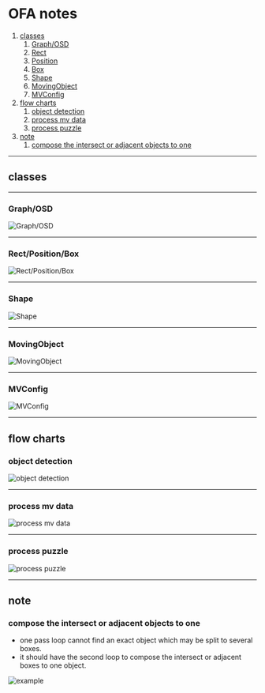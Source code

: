 OFA notes
===
1. [classes](#classes)
   1. [Graph/OSD](#class_osd)
   1. [Rect](#class_box)
   1. [Position](#class_box)
   1. [Box](#class_box)
   1. [Shape](#class_shape)
   1. [MovingObject](#class_moving_object)
   1. [MVConfig](#class_mvconfig)
1. [flow charts](#flow_charts)
   1. [object detection](#flow_object_detection)
   1. [process mv data](#flow_process_mv_data)
   1. [process puzzle](#flow_process_puzzle)
1. [note](#note)
   1. [compose the intersect or adjacent objects to one](#note_1)

---
<a name="classes" />

## classes

---

<a name="class_osd" />

### Graph/OSD

![Graph/OSD](http://www.plantuml.com/plantuml/png/bP4x3i8m38RtdC8RHHIneue9YP610rGcDIKY95LYnBDtnsq1CLGy5bksFplvRJPi2PQhEMYBCK91uWEoyKwf2lKEIm8V2xWg05n73gZvmIu2Ljks032wFejr4V2O3FkokJMEaatm-_oKGklFAR1l8h7d_gP0cXCX13sciEs7j0dQqWCBM9X3x0UPJizf6-yuXMWk9CzBkccebPXENhEKB8ELSQKbzWvcivVOoB8YNPV4kN4IE4t94APDJqUyB-4FwHy4Vv7vixZkQjbjF6v_Mwl9uEtEWyaT)

---

<a name="class_box" />

### Rect/Position/Box

![Rect/Position/Box](http://www.plantuml.com/plantuml/png/VLHHRzf037xFhx2OrC0AL7kTAAgglMzQVq1qkHXoRNA7xfm5Ll7VPry8IQ4C2R0_sz_PFlkU0YbFJLqb2Hcg49xT_k4tQW9TgH0mG84iUKN6sII98Fny-G6h5RmOkwsGd8Nr6juJWFjtPYEZZrkap5XMhCRf3BvBXDWBhzhfh9UoobYSRhohi_qSulzX3kH4uz_3uEWveIcZR6xdK0u6RRoky6JogZ1D68o4-pvguopD8PY_oDGCpv9ZakoKVbDRXDpjO_fTSR5uKPd6M8Bz81u6iHt4iXCht52iZMLljkLP8RVhnTmHkRhNJCWaA7ER4H93Fq8gTtzmfETOkNQaOxsZmzY_U5KQBOqWpXDzuCgmwD766iAiDLH6XFlHT-2NaxB-smAtGnu9vrSzMm-iBu77nola4hY_11QN6JsVRWZWIsK2hUIErY1J4JeqNfhe7P7CNvmPcJtjU1BZjTvTjsXaZF6Vj-o6Lur-YoSZftWdatGogU9cbCTQxlCpwv6_rX52d8AkjAu3AVEdKWefNYnG4930RQ1kg55Lz9HFNrStnVqAXcL7HIL2ZNME7jBOl1IKHn1uvuA9AtvciaNS5pb47CxCUUNqMpZxjQNH9ITMCqD7nTNnmm0kV-KZRfoSWWdHENUDBTZzp2VBU3hoYWWv9scF38QCnEJR1Buk5Z2narWmm_5fMYx5p2l-a8vsF7r8aYUcaCVk7m00)

---

<a name="class_shape" />

### Shape

![Shape](http://www.plantuml.com/plantuml/png/ZLHDRzim3BtxLn0Oq3g8c-vSUBdiuzfYwJrGPJOLfaY6nAxDilptKb-nlGL13abCFb9wV7mEAT88_aNq258Bxz53X_pa12bhgYecuNxr3TeMLifiD98ri5p2lWAOxprneJniaDRAS60arZEu2nq1xvnugsVbQQsLmVhPsUtwlO7uksk0R8ZuUpSKEfHKSvRXjmPU1a0g9pLco8bElVe197mlNS_MK0DU_K4-cjEpwb1LlP2_nARC6mP8uwsECS2ddtmrXFjJg9Mdzi4gGqlemuzF-Kw9BHAw6Ct3_95pc5rQLWB2ELS9tOidJqv8EYGzkEQtLHs3JAgG2FKYw9k9pC_KVjTQzVwIogzHhmiA7vswzFO7gtSRDi6voYHf-_VcPXXiciupJ9E9xZHNc4spcKGrNU8F5jcwNQPMt3cN3WLXFLfCt703l4yec_poEGmHZpdJFVB3LJR4kEt07sC9uSaIsMto2kGJmfspkno1Y1pYQ8l_wveZht57iZzO1vZa-wSp4nfrKDahz_H9iz23feiyWtw3yreMTgmZWyLgS0hCxZeD7Xrr2YmUEW4o6lzl5ekiAh-wjzUJT_VwzWC0)

---

<a name="class_moving_object" />

### MovingObject

![MovingObject](http://www.plantuml.com/plantuml/png/bLPRRzCm57xFhpXQfR6jQoTUfrAX8I7nC87On6la9cvhIEp8ThiBbD_EERwaSPeWgDGsFfVFduy_7-UziKpRNLrbLjYAmxtQ2xdvlFhE2mj5nOo1akE_PbOecMKDAtwmJI_kPmOXziGCCBbNbFeDBKf3lVV6E_KCA_Ni1mzRrd0mzEiCqoxCHQ6aiT15EKUOIn-v5yYULV0xIGbEONB3QfxlNTOO4DmY4rNvb5Apfno9NP1vhqI9vaCskBwFZ21UmZ8JpWPgDygL7_g8GdDc-LzeT25yobh8yhyIYeep7TVVQ5LmO_BQfSOoUESiEflTwsl5dVM0NwaintfOgsg_EH1eNrw3LM40J890KamM7DGwuJ4FQOwwJw97OAauslIQsMABTfT67xj5BJIy46l1I_3SmNF7UKiG1bZvdHLSMb2wJHFIScqm39EUXDqwd8tOSqb2Ywn2VVnQwDc5-Ms2IfYM_aZjNABUILnEfLH3euRXj0dxbFDgjrvpJP4RBhbchhxFt3YMwQfHh6bodqtSBCzVrOqoBNktwC5oKE5YnTpK1CknbBJPHt5_SU1HptX2xrb3yJLhl8cLOsAy1c__YfPpqFXByaI8gt_IyHsHkXfL8CthbunFM7d2PtA3ND54XKEIhOwE9MXLCAAcEGWR16tQ90QIFpb0iOQ2IMGJzTlEe2GVLpc9YCw4tsExPTOd4fDsbZ56W_kIDD2mEsQhD1qY2yzzmqjiMMb7ci-lXjfNBmuMytcQY0512cTlpnoArmdQWs3wAHtaRn-KN8lDIOW7RH5xhg-ES7JUkMk2R3rJKfSHgCSlYcgo-3MRfV6ti6XBjimEsSsReQljpKsMXKrebxA01q7YixXjowNRaEbFR6PM58SDjtdiREuAYMaODFaK48hMubj3BdVrYbCdcpGeRM7efYLlfOeVkH6lLEl9NfHSvLmMgiGK--BkogcGmbztKvewmJkQMzHEP8jzj9tEu7rc6DcS8fi1P3E6V8Yb9ILG5IT-ttLGdHkwKIIetTsELUqqcwxFz9p6UV4j87Q_YvCk5G8wtN8ufkPw4wzkv7jEnzivZZsnbw4vlWFm0L-xRg_DnMFGqACxolX79sUg6hegb5xuAiRXCXs-UzSRfyDfEfnrgtw6RNtHFHBNeGqlpu2PSEPZh6zF2rg6TxlozhpTWnDGqawIlSVcHk-QVm00)

---

<a name="class_mvconfig" />

### MVConfig

![MVConfig](http://www.plantuml.com/plantuml/png/vLN1Rfmm4BtxAqQfr6oQqgZNQXL5ogbIUqhLApBsGAmrDhA7JRVf_dkD7H2xiDlbt0k2cVTc7ZCF_E29EsfhpHWfqWZ2cb9LhUEah06XkVVeGMAuIp766Yusl3g6lZ80NdXoN53YmTV7Y8WfWDlNFhrNHj7gvZZAfLo5cfuW19IftiC6Tn_XCBJbkiK9jKAQevud-NdI9VqawYbrWjAM7xzHgJJc3QVdgHg-nN-0PLitSMnx5Yvfnjz_lWrvlOQdmD98OHdtzyFGmu99YMv2kGh5kH6uke4l0p72tlMh4gDOqPObkjoqTO4kXHg7GldE1GcXhTZaNlt6zBnL4csEHbWPYBHhKlnslEzEo47bSMAeVu0UkeoZqrvzrf_guESw-DaE_dI7qV3Jq9vKtMZyWR-e7_huVHUxUe6N5plud6ylSEiIZm9a3hdCawFo3dUUchquHNWfVhA5RwfuBAl_VGDnBFt7lFwJPHEFXhonX51O8bl7gXCRnxiQ3NcWv_GDAqFeIYx2OM3BeKEn0ov2p0Sb4SQ1kWATfiFpuLD8ev6nzmcDQOCdzRqjU8asmRNkbGdh7Fh66XaYKBP6TB8YGwj2bDMnmk7F-Y6JziLaSFNvgY_EzkpkUlOSlBvZx26KwOxKlm00)

---

<a name="flow_charts" />

## flow charts

<a name="flow_object_detection" />

### object detection

![object detection](http://www.plantuml.com/plantuml/png/PP2zJiH038JxVGhhggI917INWYjeA90ew2EpQoMMzYVQTJO7Y7V72G4XqLcVFVQCBqKmonAyCNjbp9aZ2wFdTnHEiJSn2K7cSH83SDDLTfJ0JXWZUU3ewAhyjWjf6uTALbB-rx_hrebaeWoIO2G13ZWIE1Gq51riHunP9_O4ZKoPq0sxeViMk43pHgNLDUUdvyT1vI-XFgYqLpJh4E-dJtDEbag1KFV59_ZGleeEFeGwRBnf-s_kCgxmcfReE8vQN0zkqTl5eyQs52MZXpbnbB-gaEgcSPmrx_ucWCyVWvayOQ5VanhmI1PJkpqwpUQYKD_-1G00)

---

<a name="flow_process_mv_data" />

### process mv data

![process mv data](http://www.plantuml.com/plantuml/png/XLHDRwCm4BtxLpnrBo15_83aq9vwMwtKSwNACKDm5snaEv1arV_UiVaefAjT3WZFntipRyOy-I1TEBUD41r_wA2jmSDFssjp-dLy9nMUfGhMNOlEMKNUlxNzMoc3pF87_14fMuYXrWqXqnwX9aTeUyGOQ8FZkQh8FUPWPtObdmj0LyYM40zZ0sxaR1wppH85x5-O7uvVsMM7wmx33dL-I3vE8ZXzgaCw0ftrO_NIbF3wHfFTLX4MnyQgtqMo4GV4z7HOTTsTRxU62bcMOtDZ_lv4OKIm5pJQ1sJynIMYbK7Lh5FoJlqSfgnlvG4_C190MHEaDXuoOhQoOm0P6AxpIt1yrgH-OGqsERniQHFTsjH5Jt5SnOfrKxkEh9uxObaI80OTwWrGHFuxsYBSB4sbsJBZHo3m9gWwcLvDaZmnbkzIaM5InoiHo7c6fV8muyHzuB08KjcpAH-_RG9pDvutpDXygNMl74bMMSBGa9BZv5yDpo-AT3-kmrSJkfeRIB7pTipISlm_nyZbIlolkOsaIPeqxHrqu6FJuCYLboMLAzRrr8Oem8PcYfrWffGx6iQbInTrqC5JKyK4PNjoztVWxXPyY5aOVa-tEMejzlEr7tStOnd5HfIMt8aI-j8yAy6EHPTnpRWGQmWs_LCAyRLAFjXEV0ZnnARu7_e4)

---

<a name="flow_process_puzzle" />

### process puzzle

![process puzzle](http://www.plantuml.com/plantuml/png/TL9HReCm3FtFAQn-XMdg0JPDwmMcNM3Ib183hY11YQ5RfzvzJe09ElKhB_WzFp-JGsGJUEXQfNe1nEGTzC6N6EDdFrmkBSAFogGrOyV1Z1WYmj5_TQRV2UdSa90rHU060q9lA82leFDPCcB9Fi27Cyuc5RGK6RGWZCLh0QBJtm8Lm1sVZI8v0jnw9XOvo9HjJu2dDp-Igz-F9vda0Nm-uGKgSbPtusDI5S-PwZmZ1AeRpjTCMGITuRAHFibncstYfdZYQ-p9bEWO93CvJXbAHWjduYPBnMqoGsUJNyPKWPvzf4Vb1sUBn7Qh7DZAEhJpqqro_IKf0nf6oJB7-1y4PevCkUIHUPUQiHROBuMqxRco7b4mLMfbl9Sa-mv3ZVh-1dDzoPrC4foDRhOWQFwjKyQhsdwvAdcFla_dGIhoTdy1)

---

<a name="note" />

## note

<a name="note_1" />

### compose the intersect or adjacent objects to one

- one pass loop cannot find an exact object which may be split to several boxes.
- it should have the second loop to compose the intersect or adjacent boxes to one object.

![example](https://imgur.com/82tvyF6.png)

